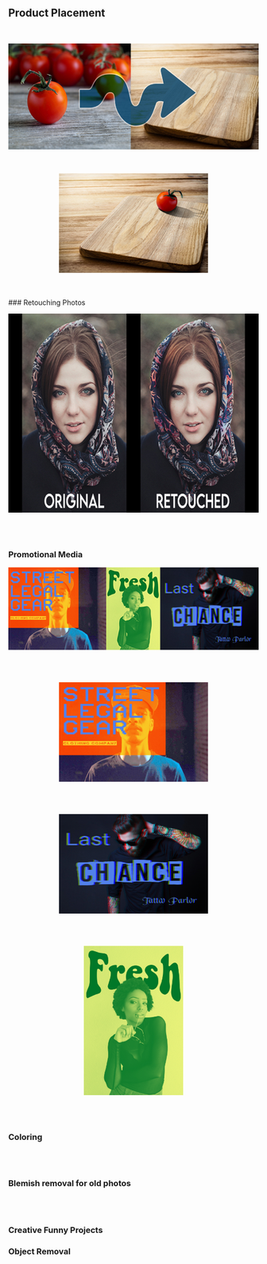 ## Product Placement
<br>
<p align="center">
  <img src="https://github.com/brownt47/Photoshop/raw/main/images/Product%20Placement%20-%20Tomato%20and%20Cutting%20Board%20v2.jpg" width="640" height="213"/>
</p>
<br>
<p align="center">
  <img src="https://github.com/brownt47/Photoshop/raw/main/images/project%203%20tomato.jpg" />
</p>
<br>
<br>
### Retouching Photos

<p align="center">
  <img src="https://github.com/brownt47/Photoshop/raw/main/images/retouching_example.jpg" width="640" height="400"/>
</p>

<br>
<br>

### Promotional Media

<p align="center">
  <img src="https://github.com/brownt47/Photoshop/raw/main/images/PromoExamples.jpg" width="640" height="166"/>
</p>

<br>
<br>


<p align="center">
  <img src="https://github.com/brownt47/Photoshop/raw/main/images/StreetLegalGearDuotone.jpg" width="300" height="200"/>
</p>

<br>
<br>
<p align="center">
  <img src="https://github.com/brownt47/Photoshop/raw/main/images/LastChanceTattoo.jpg" width="300" height="200"/>
</p>

<br>
<br>

<p align="center">
  <img src="https://github.com/brownt47/Photoshop/raw/main/images/FreshDuotone.jpg" width="200" height="300"/>
</p>

<br>
<br>

### Coloring

<br>
<br>

### Blemish removal for old photos

<br>
<br>

### Creative Funny Projects

### Object Removal

<br>
<br>
